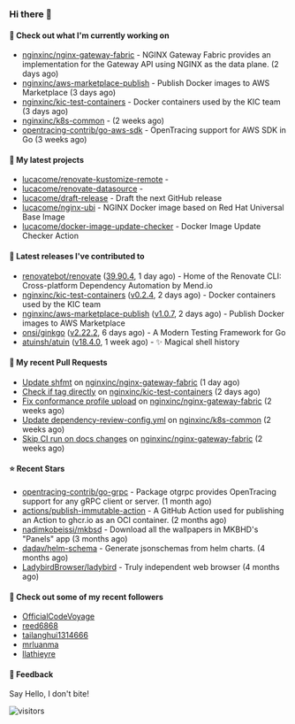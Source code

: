 ### Hi there 👋

#### 👷 Check out what I'm currently working on

- [nginxinc/nginx-gateway-fabric](https://github.com/nginxinc/nginx-gateway-fabric) - NGINX Gateway Fabric provides an implementation for the Gateway API using NGINX as the data plane. (2 days ago)
- [nginxinc/aws-marketplace-publish](https://github.com/nginxinc/aws-marketplace-publish) - Publish Docker images to AWS Marketplace (3 days ago)
- [nginxinc/kic-test-containers](https://github.com/nginxinc/kic-test-containers) - Docker containers used by the KIC team (3 days ago)
- [nginxinc/k8s-common](https://github.com/nginxinc/k8s-common) -  (2 weeks ago)
- [opentracing-contrib/go-aws-sdk](https://github.com/opentracing-contrib/go-aws-sdk) - OpenTracing support for AWS SDK in Go (3 weeks ago)

#### 🌱 My latest projects

- [lucacome/renovate-kustomize-remote](https://github.com/lucacome/renovate-kustomize-remote) - 
- [lucacome/renovate-datasource](https://github.com/lucacome/renovate-datasource) - 
- [lucacome/draft-release](https://github.com/lucacome/draft-release) - Draft the next GitHub release
- [lucacome/nginx-ubi](https://github.com/lucacome/nginx-ubi) - NGINX Docker image based on Red Hat Universal Base Image
- [lucacome/docker-image-update-checker](https://github.com/lucacome/docker-image-update-checker) - Docker Image Update Checker Action

#### 🔭 Latest releases I've contributed to

- [renovatebot/renovate](https://github.com/renovatebot/renovate) ([39.90.4](https://github.com/renovatebot/renovate/releases/tag/39.90.4), 1 day ago) - Home of the Renovate CLI: Cross-platform Dependency Automation by Mend.io
- [nginxinc/kic-test-containers](https://github.com/nginxinc/kic-test-containers) ([v0.2.4](https://github.com/nginxinc/kic-test-containers/releases/tag/v0.2.4), 2 days ago) - Docker containers used by the KIC team
- [nginxinc/aws-marketplace-publish](https://github.com/nginxinc/aws-marketplace-publish) ([v1.0.7](https://github.com/nginxinc/aws-marketplace-publish/releases/tag/v1.0.7), 2 days ago) - Publish Docker images to AWS Marketplace
- [onsi/ginkgo](https://github.com/onsi/ginkgo) ([v2.22.2](https://github.com/onsi/ginkgo/releases/tag/v2.22.2), 6 days ago) - A Modern Testing Framework for Go
- [atuinsh/atuin](https://github.com/atuinsh/atuin) ([v18.4.0](https://github.com/atuinsh/atuin/releases/tag/v18.4.0), 1 week ago) - ✨ Magical shell history

#### 🔨 My recent Pull Requests

- [Update shfmt](https://github.com/nginxinc/nginx-gateway-fabric/pull/2974) on [nginxinc/nginx-gateway-fabric](https://github.com/nginxinc/nginx-gateway-fabric) (1 day ago)
- [Check if tag directly](https://github.com/nginxinc/kic-test-containers/pull/127) on [nginxinc/kic-test-containers](https://github.com/nginxinc/kic-test-containers) (2 days ago)
- [Fix conformance profile upload](https://github.com/nginxinc/nginx-gateway-fabric/pull/2932) on [nginxinc/nginx-gateway-fabric](https://github.com/nginxinc/nginx-gateway-fabric) (2 weeks ago)
- [Update dependency-review-config.yml](https://github.com/nginxinc/k8s-common/pull/55) on [nginxinc/k8s-common](https://github.com/nginxinc/k8s-common) (2 weeks ago)
- [Skip CI run on docs changes](https://github.com/nginxinc/nginx-gateway-fabric/pull/2931) on [nginxinc/nginx-gateway-fabric](https://github.com/nginxinc/nginx-gateway-fabric) (2 weeks ago)

#### ⭐ Recent Stars

- [opentracing-contrib/go-grpc](https://github.com/opentracing-contrib/go-grpc) - Package otgrpc provides OpenTracing support for any gRPC client or server. (1 month ago)
- [actions/publish-immutable-action](https://github.com/actions/publish-immutable-action) - A GitHub Action used for publishing an Action to ghcr.io as an OCI container.  (2 months ago)
- [nadimkobeissi/mkbsd](https://github.com/nadimkobeissi/mkbsd) - Download all the wallpapers in MKBHD&#39;s &#34;Panels&#34; app (3 months ago)
- [dadav/helm-schema](https://github.com/dadav/helm-schema) - Generate jsonschemas from helm charts. (4 months ago)
- [LadybirdBrowser/ladybird](https://github.com/LadybirdBrowser/ladybird) - Truly independent web browser (4 months ago)

#### 👯 Check out some of my recent followers

- [OfficialCodeVoyage](https://github.com/OfficialCodeVoyage)
- [reed6868](https://github.com/reed6868)
- [tailanghui1314666](https://github.com/tailanghui1314666)
- [mrluanma](https://github.com/mrluanma)
- [llathieyre](https://github.com/llathieyre)

#### 💬 Feedback

Say Hello, I don't bite!

![visitors](https://visitor-badge.laobi.icu/badge?page_id=lucacome.visitor-badge)
#
